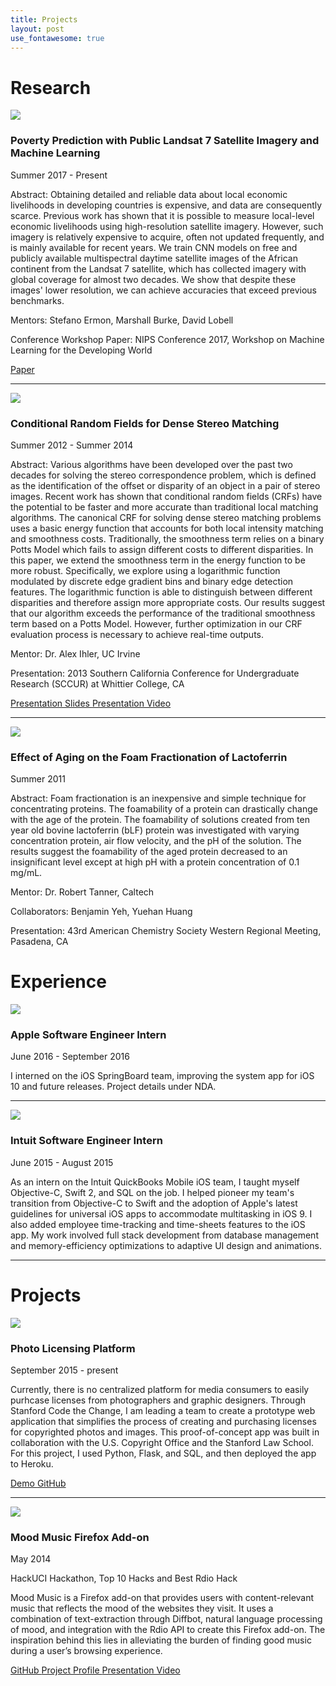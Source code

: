 ```yaml
---
title: Projects
layout: post
use_fontawesome: true
---
```


<!-- Research -->
<h1 class="section-title">Research</h1>

<div class="row content-row">
<div class="col-12 col-sm-4 image-wrapper">
    <img src="{{ site.baseurl }}/images/research_poverty_ermon.jpg">
</div>
<div class="col-12 col-sm-8">
    <h3>Poverty Prediction with Public Landsat 7 Satellite Imagery and Machine Learning</h3>
    <p class="fst-italic">Summer 2017 - Present</p>
    <p><span class="fw-bold">Abstract:</span> Obtaining detailed and reliable data about local economic livelihoods in developing countries is expensive, and data are consequently scarce. Previous work has shown that it is possible to measure local-level economic livelihoods using high-resolution satellite imagery. However, such imagery is relatively expensive to acquire, often not updated frequently, and is mainly available for recent years. We train CNN models on free and publicly available multispectral daytime satellite images of the African continent from the Landsat 7 satellite, which has collected imagery with global coverage for almost two decades. We show that despite these images' lower resolution, we can achieve accuracies that exceed previous benchmarks.</p>
    <p><span class="fw-bold">Mentors:</span> Stefano Ermon, Marshall Burke, David Lobell</p>
    <p><span class="fw-bold">Conference Workshop Paper:</span> NIPS Conference 2017, Workshop on Machine Learning for the Developing World</p>
    <a href="https://arxiv.org/pdf/1711.03654.pdf" class="btn btn-light">
        <i class="fa fa-file"></i> Paper
    </a>
</div>
</div>
<hr>

<div class="row content-row">
<div class="col-12 col-sm-4 image-wrapper">
    <img src="{{ site.baseurl }}/images/research_stereo_ihler.png">
</div>
<div class="col-12 col-sm-8">
    <h3>Conditional Random Fields for Dense Stereo Matching</h3>
    <p class="fst-italic">Summer 2012 - Summer 2014</p>
    <p><span class="fw-bold">Abstract:</span> Various algorithms have been developed over the past two decades for solving the stereo correspondence problem, which is defined as the identification of the offset or disparity of an object in a pair of stereo images. Recent work has shown that conditional random fields (CRFs) have the potential to be faster and more accurate than traditional local matching algorithms. The canonical CRF for solving dense stereo matching problems uses a basic energy function that accounts for both local intensity matching and smoothness costs. Traditionally, the smoothness term relies on a binary Potts Model which fails to assign different costs to different disparities. In this paper, we extend the smoothness term in the energy function to be more robust. Specifically, we explore using a logarithmic function modulated by discrete edge gradient bins and binary edge detection features. The logarithmic function is able to distinguish between different disparities and therefore assign more appropriate costs. Our results suggest that our algorithm exceeds the performance of the traditional smoothness term based on a Potts Model. However, further optimization in our CRF evaluation process is necessary to achieve real-time outputs.</p>
    <p><span class="fw-bold">Mentor:</span> Dr. Alex Ihler, UC Irvine</p>
    <p><span class="fw-bold">Presentation:</span> 2013 Southern California Conference for Undergraduate Research (SCCUR) at Whittier College, CA</p>
    <a href="https://drive.google.com/file/d/0B-7rmGyO0CsvVC1aVVlPUzEtTkE/view" class="btn btn-light">
        <i class="fa fa-file"></i> Presentation Slides
    </a>
    <a href="https://youtu.be/Q3Iml7WxyKw" class="btn btn-light">
        <i class="fab fa-youtube"></i> Presentation Video
    </a>
</div>
</div>
<hr>

<div class="row content-row">
<div class="col-12 col-sm-4">
    <img src="{{ site.baseurl }}/images/research_foam_tanner.jpg">
</div>
<div class="col-12 col-sm-8 section">
    <h3>Effect of Aging on the Foam Fractionation of Lactoferrin</h3>
    <p class="fst-italic">Summer 2011</p>
    <p><span class="fw-bold">Abstract:</span> Foam fractionation is an inexpensive and simple technique for concentrating proteins. The foamability of a protein can drastically change with the age of the protein. The foamability of solutions created from ten year old bovine lactoferrin (bLF) protein was investigated with varying concentration protein, air flow velocity, and the pH of the solution. The results suggest the foamability of the aged protein decreased to an insignificant level except at high pH with a protein concentration of 0.1 mg/mL.</p>
    <p><span class="fw-bold">Mentor:</span> Dr. Robert Tanner, Caltech</p>
    <p><span class="fw-bold">Collaborators:</span> Benjamin Yeh, Yuehan Huang</p>
    <p><span class="fw-bold">Presentation:</span> 43rd American Chemistry Society Western Regional Meeting, Pasadena, CA</p>
</div>
</div>

<!-- Experience -->
<h1 class="section-title">Experience</h1>

<div class="row content-row">
<div class="col-12 col-sm-4">
    <img src="images/apple_ios.png">
</div>
<div class="col-12 col-sm-8">
    <h3>Apple Software Engineer Intern</h3>
    <p class="fst-italic">June 2016 - September 2016</p>
    <p>I interned on the iOS SpringBoard team, improving the system app for iOS 10 and future releases. Project details under NDA.</p>
</div>
</div>
<hr>

<div class="row content-row">
<div class="col-12 col-sm-4">
    <img src="{{ site.baseurl }}/images/qb_ios.png">
</div>
<div class="col-12 col-sm-8">
    <h3>Intuit Software Engineer Intern</h3>
    <p class="fst-italic">June 2015 - August 2015</p>
    <p>As an intern on the Intuit QuickBooks Mobile iOS team, I taught myself Objective-C, Swift 2, and SQL on the job. I helped pioneer my team's transition from Objective-C to Swift and the adoption of Apple's latest guidelines for universal iOS apps to accommodate multitasking in iOS 9. I also added employee time-tracking and time-sheets features to the iOS app. My work involved full stack development from database management and memory-efficiency optimizations to adaptive UI design and animations.</p>
</div>
</div>
<hr>

<!-- Projects -->
<h1 class="section-title">Projects</h1>

<div class="row content-row">
<div class="col-12 col-sm-4">
    <img src="{{ site.baseurl }}/images/ctc.png">
</div>
<div class="col-12 col-sm-8">
    <h3>Photo Licensing Platform</h3>
    <p class="fst-italic">September 2015 - present</p>
    <p>Currently, there is no centralized platform for media consumers to easily purhcase licenses from photographers and graphic designers. Through Stanford Code the Change, I am leading a team to create a prototype web application that simplifies the process of creating and purchasing licenses for copyrighted photos and images. This proof-of-concept app was built in collaboration with the U.S. Copyright Office and the Stanford Law School. For this project, I used Python, Flask, and SQL, and then deployed the app to Heroku.</p>
    <a href="https://copyright-license.herokuapp.com/" class="btn btn-light">
        <i class="fas fa-external-link-square-alt"></i> Demo
    </a>
    <a href="https://github.com/chrisyeh96/copyright-license" class="btn btn-light">
        <i class="fab fa-github"></i> GitHub
    </a>
</div>
</div>
<hr>

<div class="row content-row">
<div class="col-12 col-sm-4">
    <img src="{{ site.baseurl }}/images/moodmusic.png">
</div>
<div class="col-12 col-sm-8">
    <h3>Mood Music Firefox Add-on</h3>
    <p class="fst-italic">May 2014</p>
    <p class="note">
        <i class="fa fa-star"></i>
        HackUCI Hackathon, Top 10 Hacks and Best Rdio Hack
    </p>
    <p>Mood Music is a Firefox add-on that provides users with content-relevant music that reflects the mood of the websites they visit. It uses a combination of text-extraction through Diffbot, natural language processing of mood, and integration with the Rdio API to create this Firefox add-on. The inspiration behind this lies in alleviating the burden of finding good music during a user’s browsing experience.</p>
    <a href="https://github.com/skswbwt/bgradio" class="btn btn-light">
        <i class="fab fa-github"></i> GitHub
    </a>
    <a href="https://devpost.com/software/mood-music" class="btn btn-light">
        <i class="fa fa-info-circle"></i> Project Profile
    </a>
    <a href="https://youtu.be/oYl99kzciQA" class="btn btn-light">
        <i class="fab fa-youtube"></i> Presentation Video
    </a>
</div>
</div>
